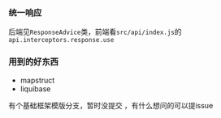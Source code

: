### 统一响应
后端见`ResponseAdvice`类，前端看`src/api/index.js`的`api.interceptors.response.use`

### 用到的好东西
* mapstruct
* liquibase

有个基础框架模版分支，暂时没提交 ，有什么想问的可以提issue
